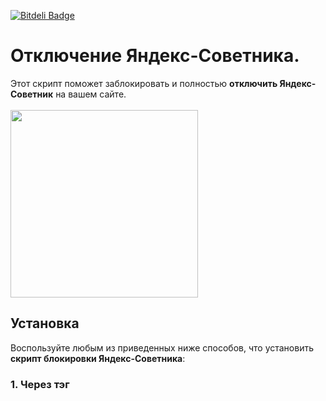 [![Bitdeli Badge](https://d2weczhvl823v0.cloudfront.net/SerjoPepper/kick_sovetnik/trend.png)](https://bitdeli.com/free "Bitdeli Badge")

# Отключение Яндекс-Советника.

Этот скрипт поможет заблокировать и полностью <b>отключить Яндекс-Советник</b> на вашем сайте.
<br/><br/>
<img src="http://i.giphy.com/Ee3UjFhuthw0U.gif" style="width: 300px;"/>

## Установка
Воспользуйте любым из приведенных ниже способов, что установить <b>скрипт блокировки Яндекс-Советника</b>:

### 1. Через тэг <script> (простой способ)
Просто скопируйте и вставьте этот код на ваш сайт (желательно в начало `<body>`):
```
<script src="//cdn.rawgit.com/serjopepper/kick_sovetnik/7c059b7fb6feac27800af19af09319e4176661e0/dist/index.min.js" async="async"></script>
```

### 2. Через npm и browserify
Установите:
```
npm install --save kick_sovetnick
```

Подключите в ваших скриптах (скрипт исполняется автоматически);
```
require('kick_sovetnick');
```

Если у вас перестал работать скрипт или скрипт ломает ваш сайт, создайте тикет:
https://github.com/SerjoPepper/kick_sovetnik/issues

